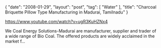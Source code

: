 {
   "date": "2008-01-29",
   "layout": "post",
   "tag": [
      "Water"
   ],
   "title": "Charcoal Briquette Pillow Type Manufacturing in Madurai, Tamilnadu"
}

https://www.youtube.com/watch?v=ugR3KuHZNx4  

We Coal Energy Solutions-Madurai are manufacturer, supplier and trader of a wide range of Bio Coal. The offered products are widely acclaimed in the market f...